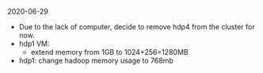 

2020-06-29
 * Due to the lack of computer, decide to remove hdp4 from the cluster for now.
 * hdp1 VM:
 	* extend memory from 1GB to 1024+256=1280MB
 * hdp1: change hadoop memory usage to  768mb